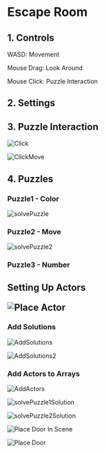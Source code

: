 # Escape Room

<h2>1. Controls</h2>

WASD: Movement

Mouse Drag: Look Around

Mouse Click: Puzzle Interaction


<h2>2. Settings</h2>

<h2>3. Puzzle Interaction</h2>

![Click](https://user-images.githubusercontent.com/57009810/212019193-107f3603-3da4-44da-b183-d457f0822cbf.gif)

![ClickMove](https://user-images.githubusercontent.com/57009810/212019198-e76a6c60-11d2-4151-87eb-ba78ba98ef35.gif)

<h2>4. Puzzles</h2>

<h3>Puzzle1 - Color</h3>

![solvePuzzle](https://user-images.githubusercontent.com/57009810/212019219-cdda69a6-d438-4533-a439-0840d45316ee.gif)


<h3>Puzzle2 - Move</h3>

![solvePuzzle2](https://user-images.githubusercontent.com/57009810/212019232-7e8160cc-eeb1-405c-9a7d-00c45efc0a4d.gif)



<h3>Puzzle3 - Number</h3>

<h2>Setting Up Actors</h23>

![Place Actor](https://user-images.githubusercontent.com/57009810/212030812-f12cb597-268c-490f-9d10-88952f9a431a.gif)

<h3>Add Solutions</h3>

![AddSolutions](https://user-images.githubusercontent.com/57009810/212029348-11130440-f955-49a2-92f7-0b741239986b.gif)

![AddSolutions2](https://user-images.githubusercontent.com/57009810/212029358-105c330d-0596-4f78-a923-e2e0fde19f63.gif)

<h3>Add Actors to Arrays</h3>

![AddActors](https://user-images.githubusercontent.com/57009810/212027259-ce577e1a-a89d-4787-9fe2-ce521da2c601.gif)

![solvePuzzle1Solution](https://user-images.githubusercontent.com/57009810/212022114-c8dc6d2d-ccfa-4b18-9e65-d657b9932d35.gif)

![solvePuzzle2Solution](https://user-images.githubusercontent.com/57009810/212022129-76cea5a8-b232-4c21-996c-9540cd740886.gif)

![Place Door In Scene](https://user-images.githubusercontent.com/57009810/212032665-c8ee8b9f-6d3e-4fc9-999f-9b9eedf8702a.gif)

![Place Door](https://user-images.githubusercontent.com/57009810/212032272-439181a3-ea6a-49d9-a6da-4536d3a9d483.gif)


